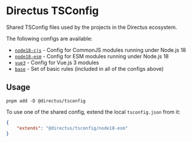 # Directus TSConfig

Shared TSConfig files used by the projects in the Directus ecosystem.

The following configs are available:

- [`node18-cjs`](./node18-cjs/tsconfig.json) - Config for CommonJS modules running under Node.js 18
- [`node18-esm`](./node18-esm/tsconfig.json) - Config for ESM modules running under Node.js 18
- [`vue3`](./vue3/tsconfig.json) - Config for Vue.js 3 modules
- [`base`](./base/tsconfig.json) - Set of basic rules (included in all of the configs above)

## Usage

```
pnpm add -D @directus/tsconfig
```

To use one of the shared config, extend the local `tsconfig.json` from it:

```json
{
	"extends": "@directus/tsconfig/node18-esm"
}
```
